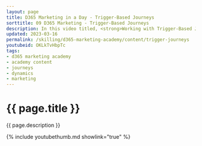 ```yaml
---
layout: page
title: D365 Marketing in a Day - Trigger-Based Journeys
sorttitle: 09 D365 Marketing - Trigger-Based Journeys
description: In this video titled, <strong>Working with Trigger-Based Journeys</strong>, you will create a journey based upon the trigger you created in the previous video titled <strong>Triggers</strong>. Marketers will leverage trigger-based customer journeys to react to customers’ actions in real time. Journeys can be triggered based on real-world interactions like walking into a store and connecting to Wi-Fi.In this video you will learn how the real-time nature of the journey ensures that marketers can respond to customers immediately and convert their expression of interest into a sale. 
updated: 2023-03-16
permalink: /skilling/d365-marketing-academy/content/trigger-journeys
youtubeid: OKLkTvHbpTc
tags: 
- d365 marketing academy
- academy content
- journeys
- dynamics
- marketing
---
```


# {{ page.title }}

{{ page.description }}

{% include youtubethumb.md showlink="true" %}
